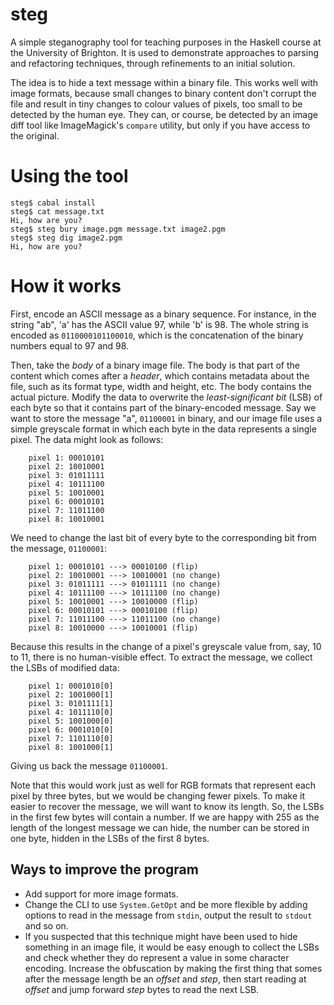 steg
====

A simple steganography tool for teaching purposes in the Haskell course at the University of Brighton. It is used to demonstrate approaches to parsing and refactoring techniques, through refinements to an initial solution.

The idea is to hide a text message within a binary file. This works well with image formats, because small changes to binary content don't corrupt the file and result in tiny changes to colour values of pixels, too small to be detected by the human eye. They can, or course, be detected by an image diff tool like ImageMagick's `compare` utility, but only if you have access to the original.

Using the tool
==============

````
steg$ cabal install
steg$ cat message.txt
Hi, how are you?
steg$ steg bury image.pgm message.txt image2.pgm
steg$ steg dig image2.pgm
Hi, how are you?
````
How it works
============

First, encode an ASCII message as a binary sequence. For instance, in the string "ab", 'a' has the ASCII value 97, while 'b' is 98. The whole string is encoded as `0110000101100010`, which is the concatenation of the binary numbers equal to 97 and 98. 

Then, take the *body* of a binary image file. The body is that part of the content which comes after a *header*, which contains metadata about the file, such as its format type, width and height, etc. The body contains the actual picture. Modify the data to overwrite the *least-significant bit* (LSB) of each byte so that it contains part of the binary-encoded message. Say we want to store the message "a", `01100001` in binary, and our image file uses a simple greyscale format in which each byte in the data represents a single pixel. The data might look as follows:
````
    pixel 1: 00010101
    pixel 2: 10010001
    pixel 3: 01011111	
    pixel 4: 10111100
    pixel 5: 10010001
    pixel 6: 00010101
    pixel 7: 11011100
    pixel 8: 10010001
````
We need to change the last bit of every byte to the corresponding bit from the message, `01100001`:
````
    pixel 1: 00010101 ---> 00010100 (flip)
    pixel 2: 10010001 ---> 10010001 (no change)
    pixel 3: 01011111 ---> 01011111 (no change)	
    pixel 4: 10111100 ---> 10111100 (no change)
    pixel 5: 10010001 ---> 10010000 (flip)
    pixel 6: 00010101 ---> 00010100 (flip)
    pixel 7: 11011100 ---> 11011100 (no change)
    pixel 8: 10010000 ---> 10010001 (flip)
````
Because this results in the change of a pixel's greyscale value from, say, 10 to 11, there is no human-visible effect. To extract the message, we collect the LSBs of modified data:
````
    pixel 1: 0001010[0] 
    pixel 2: 1001000[1] 
    pixel 3: 0101111[1] 
    pixel 4: 1011110[0] 
    pixel 5: 1001000[0]
    pixel 6: 0001010[0]
    pixel 7: 1101110[0]
    pixel 8: 1001000[1]
````
Giving us back the message `01100001`.

Note that this would work just as well for RGB formats that represent each pixel by three bytes, but we would be changing fewer pixels. To make it easier to recover the message, we will want to know its length. So, the LSBs in the first few bytes will contain a number. If we are happy with 255 as the length of the longest message we can hide, the number can be stored in one byte, hidden in the LSBs of the first 8 bytes.   

Ways to improve the program
---------------------------

* Add support for more image formats.
* Change the CLI to use `System.GetOpt` and be more flexible by adding options to read in the message from `stdin`, output the result to `stdout` and so on. 
* If you suspected that this technique might have been used to hide something in an image file, it would be easy enough to collect the LSBs and check whether they do represent a value in some character encoding. Increase the obfuscation by making the first thing that somes after the message length be an *offset* and *step*, then start reading
    at *offset* and jump forward *step* bytes to read the next LSB.
